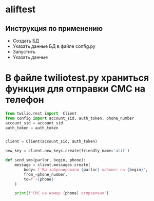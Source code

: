 # aliftest
## Инструкция по применению
 - Создать БД
 - Указать данные БД в файле config.py
 - Запустить
 - Указать данные 

# В файле twiliotest.py храниться функция для отправки СМС на телефон
```python
from twilio.rest import  Client
from config import account_sid, auth_token, phone_number
account_sid = account_sid
auth_token = auth_token


client = Client(account_sid, auth_token)

new_key = client.new_keys.create(friendly_name='alif')

def send_sms(parlor, begin, phone):
    message = client.messages.create(
        body= f'Вы забронировали {parlor} кабинет на {begin}',
        from_=phone_number,
        to=f'+{phone}'
    )

    print(f"СМС на номер {phone} отправлено")
    
```
